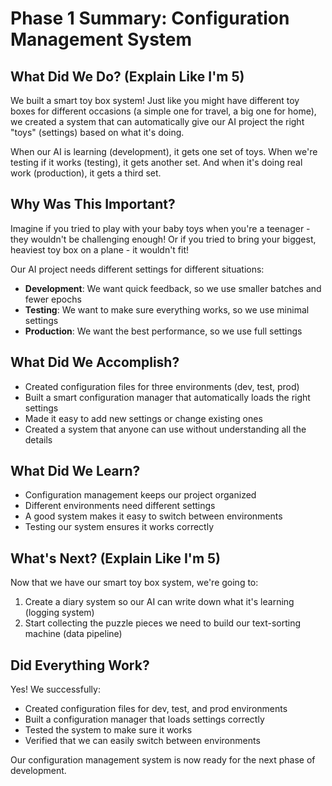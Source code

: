 # Phase 1 Summary: Configuration Management System

## What Did We Do? (Explain Like I'm 5)

We built a smart toy box system! Just like you might have different toy boxes for different occasions (a simple one for travel, a big one for home), we created a system that can automatically give our AI project the right "toys" (settings) based on what it's doing.

When our AI is learning (development), it gets one set of toys. When we're testing if it works (testing), it gets another set. And when it's doing real work (production), it gets a third set.

## Why Was This Important?

Imagine if you tried to play with your baby toys when you're a teenager - they wouldn't be challenging enough! Or if you tried to bring your biggest, heaviest toy box on a plane - it wouldn't fit!

Our AI project needs different settings for different situations:
- **Development**: We want quick feedback, so we use smaller batches and fewer epochs
- **Testing**: We want to make sure everything works, so we use minimal settings
- **Production**: We want the best performance, so we use full settings

## What Did We Accomplish?

- Created configuration files for three environments (dev, test, prod)
- Built a smart configuration manager that automatically loads the right settings
- Made it easy to add new settings or change existing ones
- Created a system that anyone can use without understanding all the details

## What Did We Learn?

- Configuration management keeps our project organized
- Different environments need different settings
- A good system makes it easy to switch between environments
- Testing our system ensures it works correctly

## What's Next? (Explain Like I'm 5)

Now that we have our smart toy box system, we're going to:
1. Create a diary system so our AI can write down what it's learning (logging system)
2. Start collecting the puzzle pieces we need to build our text-sorting machine (data pipeline)

## Did Everything Work?

Yes! We successfully:

- Created configuration files for dev, test, and prod environments
- Built a configuration manager that loads settings correctly
- Tested the system to make sure it works
- Verified that we can easily switch between environments

Our configuration management system is now ready for the next phase of development.
